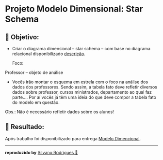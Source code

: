 
#  Projeto Modelo Dimensional: Star Schema

## 📑 Objetivo:

* Criar o diagrama dimensional – star schema – com base no diagrama relacional disponibilizado [descrição](Descrição_do_Desafio.docx).

  Foco:

Professor – objeto de análise

* Vocês irão montar o esquema em estrela com o foco na análise dos dados dos professores. Sendo assim, a tabela fato deve refletir diversos dados sobre professor, cursos ministrados, departamento ao qual faz parte.... Por aí vocês já têm uma ideia do que deve compor a tabela fato do modelo em questão.

Obs.: Não é necessário refletir dados sobre os alunos!
<br/>



## 📑 Resultado:

Após trabalho foi disponibilizado para entrega [Modelo Dimencional](Star_Schema-Desafio_Modelagem_Dimensional-professor.png).
<hr/>

**reproduzido by** [Silvano Rodrigues 🖖](https://github.com/Silvanors)

  
